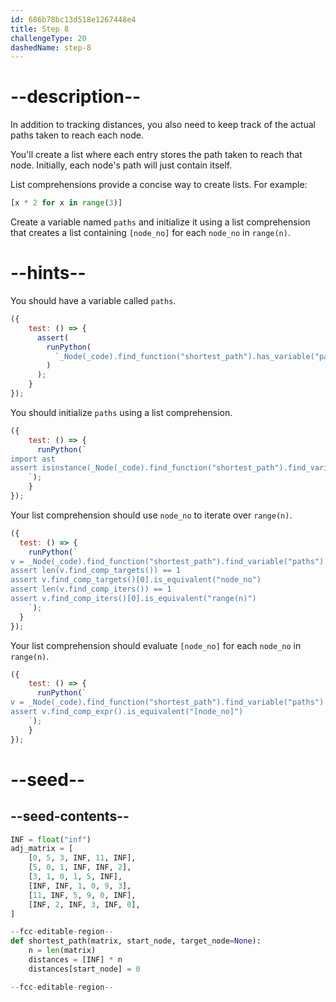 ```yaml
---
id: 686b78bc13d518e1267448e4
title: Step 8
challengeType: 20
dashedName: step-8
---
```


# --description--

In addition to tracking distances, you also need to keep track of the actual paths taken to reach each node.

You'll create a list where each entry stores the path taken to reach that node. Initially, each node's path will just contain itself.  

List comprehensions provide a concise way to create lists. For example:

```py
[x * 2 for x in range(3)]
```

Create a variable named `paths` and initialize it using a list comprehension that creates a list containing `[node_no]` for each `node_no` in `range(n)`.

# --hints--

You should have a variable called `paths`.

```js
({
    test: () => {
      assert(
        runPython(
          `_Node(_code).find_function("shortest_path").has_variable("paths")`
        )
      );
    }
});
```

You should initialize `paths` using a list comprehension.

```js
({  
    test: () => {  
      runPython(`  
import ast  
assert isinstance(_Node(_code).find_function("shortest_path").find_variable("paths").tree.value, ast.ListComp)  
    `);  
    }  
});
```

Your list comprehension should use `node_no` to iterate over `range(n)`.

```js
({  
  test: () => {  
    runPython(`  
v = _Node(_code).find_function("shortest_path").find_variable("paths")  
assert len(v.find_comp_targets()) == 1  
assert v.find_comp_targets()[0].is_equivalent("node_no")  
assert len(v.find_comp_iters()) == 1  
assert v.find_comp_iters()[0].is_equivalent("range(n)")  
    `);  
  }  
});
```

Your list comprehension should evaluate `[node_no]` for each `node_no` in `range(n)`.  

```js  
({  
    test: () => {  
      runPython(`  
v = _Node(_code).find_function("shortest_path").find_variable("paths")  
assert v.find_comp_expr().is_equivalent("[node_no]")  
    `);  
    }  
});
```

# --seed--

## --seed-contents--

```py
INF = float("inf")
adj_matrix = [
    [0, 5, 3, INF, 11, INF],
    [5, 0, 1, INF, INF, 2],
    [3, 1, 0, 1, 5, INF],
    [INF, INF, 1, 0, 9, 3],
    [11, INF, 5, 9, 0, INF],
    [INF, 2, INF, 3, INF, 0],
]

--fcc-editable-region--
def shortest_path(matrix, start_node, target_node=None):
    n = len(matrix)
    distances = [INF] * n
    distances[start_node] = 0

--fcc-editable-region--
```
